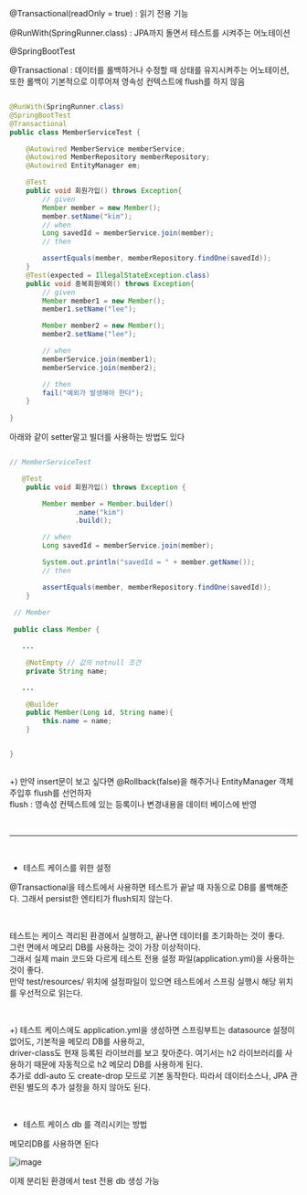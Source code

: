 @Transactional(readOnly = true) : 읽기 전용 기능

@RunWith(SpringRunner.class) : JPA까지 돌면서 테스트를 시켜주는 어노테이션

@SpringBootTest

@Transactional : 데이터를 롤백하거나 수정할 때 상태를 유지시켜주는 어노테이션, 또한 롤백이 기본적으로 이루어져 영속성 컨텍스트에 flush를 하지 않음


```java

@RunWith(SpringRunner.class)
@SpringBootTest
@Transactional
public class MemberServiceTest {

    @Autowired MemberService memberService;
    @Autowired MemberRepository memberRepository;
    @Autowired EntityManager em;

    @Test
    public void 회원가입() throws Exception{
        // given
        Member member = new Member();
        member.setName("kim");
        // when
        Long savedId = memberService.join(member);
        // then

        assertEquals(member, memberRepository.findOne(savedId));
    }
    @Test(expected = IllegalStateException.class)
    public void 중복회원예외() throws Exception{
        // given
        Member member1 = new Member();
        member1.setName("lee");

        Member member2 = new Member();
        member2.setName("lee");

        // when
        memberService.join(member1);
        memberService.join(member2);

        // then
        fail("예외가 발생해아 한다");
    }
    
}

```

아래와 같이 setter말고 빌더를 사용하는 방법도 있다

```java

// MemberServiceTest

   @Test
    public void 회원가입() throws Exception {

        Member member = Member.builder()
                .name("kim")
                .build();

        // when
        Long savedId = memberService.join(member);

        System.out.println("savedId = " + member.getName());
        // then

        assertEquals(member, memberRepository.findOne(savedId));
    }
    
 // Member   
 
 public class Member {

   ...

    @NotEmpty // 값의 notnull 조건
    private String name;

   ...

    @Builder
    public Member(Long id, String name){
        this.name = name;
    }


}
    

```

+) 만약 insert문이 보고 싶다면 @Rollback(false)을 해주거나 EntityManager 객체주입후 flush를 선언하자 <br/>
flush : 영속성 컨텍스트에 있는 등록이나 변경내용을 데이터 베이스에 반영


<br/>

---

<br/>

* 테스트 케이스를 위한 설정

@Transactional을 테스트에서 사용하면 테스트가 끝날 때 자동으로 DB를 롤백해준다. 그래서 persist한 엔티티가 flush되지 않는다.

<br/> 

테스트는 케이스 격리된 환경에서 실행하고, 끝나면 데이터를 초기화하는 것이 좋다. <br/>
그런 면에서 메모리 DB를 사용하는 것이 가장 이상적이다. <br/>
그래서 실제 main 코드와 다르게 테스트 전용 설정 파일(application.yml)을 사용하는 것이 좋다. <br/>
만약 test/resources/ 위치에 설정파일이 있으면 테스트에서 스프링 실행시 해당 위치를 우선적으로 읽는다. 

<br/> 

+) 테스트 케이스에도 application.yml을 생성하면 스프링부트는 datasource 설정이 없어도, 기본적을 메모리 DB를 사용하고, <br/>
driver-class도 현재 등록된 라이브러를 보고 찾아준다. 여기서는 h2 라이브러리를 사용하기 때문에 자동적으로 h2 메모리 DB를 사용하게 된다. <br/>
추가로 ddl-auto 도 create-drop 모드로 기본 동작한다. 따라서 데이터소스나, JPA 관련된 별도의 추가 설정을 하지 않아도 된다.


<br/>

* 테스트 케이스 db 를 격리시키는 방법

메모리DB를 사용하면 된다

![image](https://user-images.githubusercontent.com/78454649/150794430-59c9e288-b5a7-4c5f-9a7b-d5e2af897c42.png)

이제 분리된 환경에서 test 전용 db 생성 가능
